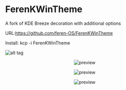 # FerenKWinTheme
A fork of KDE Breeze decoration with additional options

URL:https://github.com/feren-OS/FerenKWinTheme

Install: kcp -i FerenKWinTheme

![alt tag](https://i.imgur.com/SJjBnCw.png)

<p align="center">
  <img src="https://raw.githubusercontent.com/feren-OS/FerenKWinTheme/master/screenshots/Buttons.png" alt="preview"/>
</p>
<p align="center">
  <img src="https://raw.githubusercontent.com/feren-OS/FerenKWinTheme/master/screenshots/Animation.gif" alt="preview"/>
</p>
<p align="center">
  <img src="https://raw.githubusercontent.com/feren-OS/FerenKWinTheme/master/screenshots/Settings.png" alt="preview"/>
</p>


